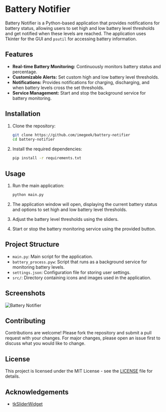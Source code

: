# Battery Notifier

Battery Notifier is a Python-based application that provides notifications for battery status, allowing users to set high and low battery level thresholds and get notified when these levels are reached. The application uses Tkinter for the GUI and `psutil` for accessing battery information.

## Features

- **Real-time Battery Monitoring:** Continuously monitors battery status and percentage.
- **Customizable Alerts:** Set custom high and low battery level thresholds.
- **Notifications:** Provides notifications for charging, discharging, and when battery levels cross the set thresholds.
- **Service Management:** Start and stop the background service for battery monitoring.

## Installation

1. Clone the repository:

    ```bash
    git clone https://github.com/imegeek/battery-notifier
    cd battery-notifier
    ```

2. Install the required dependencies:

    ```bash
    pip install -r requirements.txt
    ```

## Usage

1. Run the main application:

    ```bash
    python main.py
    ```

2. The application window will open, displaying the current battery status and options to set high and low battery level thresholds.

3. Adjust the battery level thresholds using the sliders.

4. Start or stop the battery monitoring service using the provided button.

## Project Structure

- `main.py`: Main script for the application.
- `battery_process.pyw`: Script that runs as a background service for monitoring battery levels.
- `settings.json`: Configuration file for storing user settings.
- `src/`: Directory containing icons and images used in the application.

## Screenshots

![Battery Notifier](https://github.com/user-attachments/assets/7c0df460-d7b1-442d-a612-ff5bc0835232)

## Contributing
Contributions are welcome! Please fork the repository and submit a pull request with your changes. For major changes, please open an issue first to discuss what you would like to change.

## License

This project is licensed under the MIT License - see the [LICENSE](https://github.com/imegeek/battery-notifier/blob/master/LICENSE) file for details.

## Acknowledgements

- [tkSliderWidget](https://github.com/MenxLi/tkSliderWidget)
